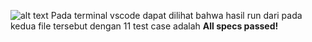![alt text](https://drive.google.com/file/d/1Euccp1VpYCaOnNJrnW7A2pJIy8vwC6x1/view?usp=drive_link?raw=true)
Pada terminal vscode dapat dilihat bahwa hasil run dari pada kedua file tersebut dengan 11 test case adalah **All specs passed!**
